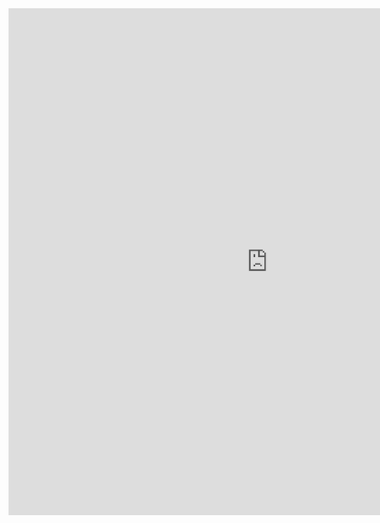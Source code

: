 
<iframe allowtransparency="true" frameborder="0" scrolling="yes" src="http://udsfoundation.webs.com/news" style="border: none; height: 1000px; width: 1020px;"> </iframe>
